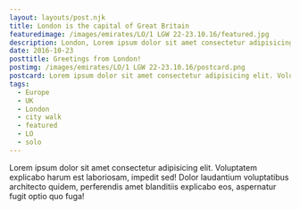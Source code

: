 ```yaml
---
layout: layouts/post.njk
title: London is the capital of Great Britain
featuredimage: /images/emirates/LO/1 LGW 22-23.10.16/featured.jpg
description: London, Lorem ipsum dolor sit amet consectetur adipisicing elit.
date: 2016-10-23
posttitle: Greetings from London!
postimg: /images/emirates/LO/1 LGW 22-23.10.16/postcard.png
postcard: Lorem ipsum dolor sit amet consectetur adipisicing elit. Voluptatem explicabo harum est laboriosam, impedit sed!
tags:
  - Europe
  - UK
  - London
  - city walk
  - featured
  - LO
  - solo
---
```

Lorem ipsum dolor sit amet consectetur adipisicing elit. Voluptatem explicabo harum est laboriosam, impedit sed! Dolor laudantium voluptatibus architecto quidem, perferendis amet blanditiis explicabo eos, aspernatur fugit optio quo fuga!

